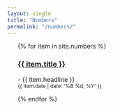 ```yaml
---
layout: single
title: "Numbers"
permalink: "/numbers/"
---
```

<ul>
  {% for item in site.numbers %}
    <p>
      <h3><a href="{{ item.url }}">{{ item.title }}</a></h3>
      - {{ item.headline }}<br/>
      <small style="text-align:right">{{ item.date | date: '%B %d, %Y' }}</small>
    </p>
  {% endfor %}
</ul>